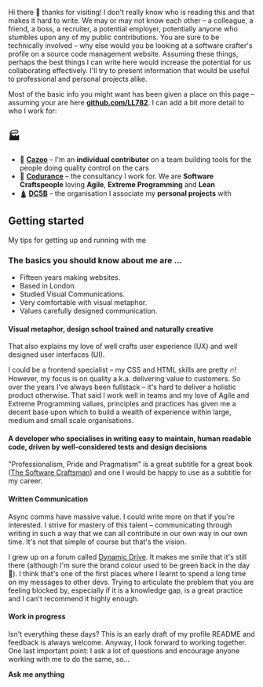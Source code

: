 Hi there 👋 thanks for visiting! I don't really know who is reading this and that makes it hard to write. We may or may not know each other – a colleague, a friend, a boss, a recruiter, a potential employer, potentially anyone who stumbles upon any of my public contributions. You are sure to be technically involved – why else would you be looking at a software crafter's profile on a source code management website. Assuming these things, perhaps the best things I can write here would increase the potential for us collaborating effectively. I'll try to present information that would be useful to professional and personal projects alike. 

Most of the basic info you might want has been given a place on this page – assuming your are here [**github.com/LL782**](https://github.com/LL782). I can add a bit more detail to who I work for:

## 🏭 
- 🚗 [**Cazoo**](https://en.wikipedia.org/wiki/Cazoo) – I'm an **individual contributor** on a team building tools for the people doing quality control on the cars
- 🧡 [**Codurance**](https://www.codurance.com/) – the consultancy I work for. We are **Software Craftspeople** loving **Agile**, **Extreme Programming** and **Lean**
- 🛕 [**DC5B**](https://www.dc5b.com/) – the organisation I associate my **personal projects** with

## Getting started

My tips for getting up and running with me

### The basics you should know about me are ...

- Fifteen years making websites. 
- Based in London. 
- Studied Visual Communications. 
- Very comfortable with visual metaphor. 
- Values carefully designed communication.

#### Visual metaphor, design school trained and naturally creative

That also explains my love of well crafts user experience (UX) and well designed user interfaces (UI). 

I could be a frontend specialist – my CSS and HTML skills are pretty 🔥! However, my focus is on quality a.k.a. delivering value to customers. So over the years I've always been fullstack – it's hard to deliver a holistic product otherwise. That said I work well in teams and my love of Agile and Extreme Programming values, principles and practices has given me a decent base upon which to build a wealth of experience within large, medium and small scale organisations.

#### A developer who specialises in writing easy to maintain, human readable code, driven by well-considered tests and design decisions

"Professionalism, Pride and Pragmatism" is a great subtitle for a great book ([The Software Craftsman](https://www.codurance.com/publications/the-software-craftsman)) and one I would be happy to use as a subtitle for my career.

#### Written Communication

Async comms have massive value. I could write more on that if you're interested. I strive for mastery of this talent – communicating through writing in such a way that we can all contribute in our own way in our own time. It's not that simple of course but that's the vision.

I grew up on a forum called [Dynamic Drive](http://dynamicdrive.com/). It makes me smile that it's still there (although I'm sure the brand colour used to be green back in the day 🤔). I think that's one of the first places where I learnt to spend a long time on my messages to other devs. Trying to articulate the problem that you are feeling blocked by, especially if it is a knowledge gap, is a great practice and I can't recommend it highly enough.

#### Work in progress

Isn't everything these days? This is an early draft of my profile README and feedback is always welcome. Anyway, I look forward to working together. One last important point: I ask a lot of questions and encourage anyone working with me to do the same, so...

**Ask me anything**

<!--

I've started a "manual of me" (at [my.manualof.me/s/e29...](https://my.manualof.me/s/e291f5b21d24dfd3bb93325223ff781a))

GitHub wrote:

Here are some ideas to get you started:

- 🔭 I’m currently working on ...
- 🌱 I’m currently learning ...
- 👯 I’m looking to collaborate on ...
- 🤔 I’m looking for help with ...
- 💬 Ask me about ...
- 📫 How to reach me: ...
- 😄 Pronouns: ...
- ⚡ Fun fact: ...


My notes:

I'm drawing from three sources of inspiration for this README:

1. A colleague's [profile README](https://github.com/gargath/gargath)
1. [GitHub's docs ](https://docs.github.com/en/account-and-profile/setting-up-and-managing-your-github-profile/customizing-your-profile/managing-your-profile-readme) on customizing your profile README
1. The [manual of me](https://www.manualof.me) concept
-->
